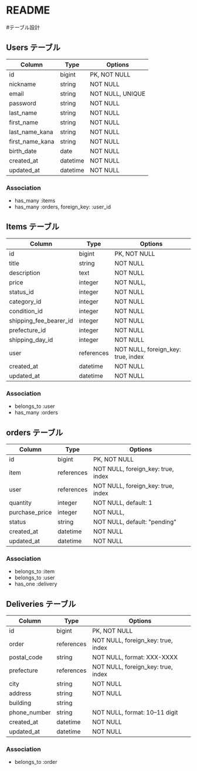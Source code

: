 # README

#テーブル設計


## Users テーブル

| Column            | Type     | Options          |
| ----------------- | -------- | ---------------- |
| id                | bigint   | PK, NOT NULL     |
| nickname          | string   | NOT NULL         |
| email             | string   | NOT NULL, UNIQUE |
| password          | string   | NOT NULL         |
| last_name         | string   | NOT NULL         |
| first_name        | string   | NOT NULL         |
| last_name_kana    | string   | NOT NULL         |
| first_name_kana   | string   | NOT NULL         |
| birth_date        | date     | NOT NULL         |
| created_at        | datetime | NOT NULL         |
| updated_at        | datetime | NOT NULL         |

### Association

* has_many :items
* has_many :orders, foreign_key: :user_id

## Items テーブル

| Column                 | Type       | Options                                           |
| ---------------------- | ---------- | ------------------------------------------------- |
| id                     | bigint     | PK, NOT NULL                                      |
| title                  | string     | NOT NULL                                          |
| description            | text       | NOT NULL                                          |
| price                  | integer    | NOT NULL,                                         |
| status_id              | integer    | NOT NULL                                          |
| category_id            | integer    | NOT NULL                                          |
| condition_id           | integer    | NOT NULL                                          |
| shipping_fee_bearer_id | integer    | NOT NULL                                          |
| prefecture_id          | integer    | NOT NULL                                          |
| shipping_day_id        | integer    | NOT NULL                                          |
| user                   | references | NOT NULL, foreign_key: true, index                |
| created_at             | datetime   | NOT NULL                                          |
| updated_at             | datetime   | NOT NULL                                          |

### Association

* belongs_to :user
* has_many :orders

## orders テーブル

| Column          | Type       | Options                            |
| --------------- | ---------- | ---------------------------------- |
| id              | bigint     | PK, NOT NULL                       |
| item            | references | NOT NULL, foreign_key: true, index |
| user            | references | NOT NULL, foreign_key: true, index |
| quantity        | integer    | NOT NULL, default: 1               |
| purchase_price  | integer    | NOT NULL,                          |
| status          | string     | NOT NULL, default: "pending"       |
| created_at      | datetime   | NOT NULL                           |
| updated_at      | datetime   | NOT NULL                           |

### Association

* belongs_to :item
* belongs_to :user
* has_one :delivery

## Deliveries テーブル

| Column         | Type       | Options                               |
| -------------- | --------   | ------------------------------------- |
| id             | bigint     | PK, NOT NULL                          |
| order          | references | NOT NULL, foreign_key: true, index    |
| postal_code    | string     | NOT NULL, format: XXX-XXXX            |
| prefecture     | references | NOT NULL, foreign_key: true, index    |
| city           | string     | NOT NULL                              |
| address        | string     | NOT NULL                              |
| building       | string     |                                       |
| phone_number   | string     | NOT NULL, format: 10–11 digit         |
| created_at     | datetime   | NOT NULL                              |
| updated_at     | datetime   | NOT NULL                              |

### Association

* belongs_to :order
